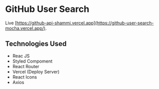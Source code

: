 # GitHub User Search

Live [https://github-api-shammi.vercel.app](https://github-user-search-mocha.vercel.app/).

## Technologies Used

- Reac JS
- Styled Compoment
- React Router
- Vercel (Deploy Server)
- React Icons
- Axios
